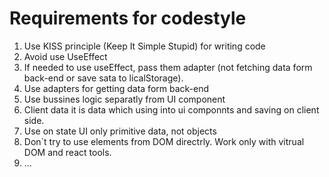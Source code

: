 # Requirements for codestyle

1. Use KISS principle (Keep It Simple Stupid) for writing code
2. Avoid use UseEffect
3. If needed to use useEffect, pass them adapter (not fetching data form back-end or save sata to licalStorage).
4. Use adapters for getting data form back-end
5. Use bussines logic separatly from UI component
6. Client data it is data which using into ui componnts and saving on client side.
7. Use on state UI only primitive data, not objects
8. Don`t try to use elements from DOM directrly. Work only with vitrual DOM and react tools.
9. ...
